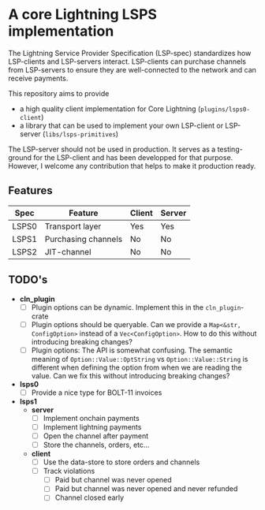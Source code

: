 # A core Lightning LSPS implementation

The Lightning Service Provider Specification (LSP-spec) standardizes how LSP-clients and LSP-servers interact. 
LSP-clients can purchase channels from LSP-servers to ensure they are well-connected to the network and can receive payments.

This repository aims to provide
- a high quality client implementation for Core Lightning (`plugins/lsps0-client`)
- a library that can be used to implement your own LSP-client or LSP-server (`libs/lsps-primitives`)

The LSP-server should not be used in production. It serves as a testing-ground for the LSP-client and has been developped for that purpose.
However, I welcome any contribution that helps to make it production ready.

## Features

| Spec     | Feature                    | Client | Server |
|----------|----------------------------|--------|--------|
| LSPS0    | Transport layer            | Yes    | Yes    |
| LSPS1    | Purchasing channels        | No     | No     |
| LSPS2    | JIT-channel                | No     | No     |

## TODO's

- **cln_plugin**
  - [ ] Plugin options can be dynamic. Implement this in the `cln_plugin`-crate
  - [ ] Plugin options should be queryable. 
    Can we provide a `Map<&str, ConfigOption>` instead of a `Vec<ConfigOption>`.
    How to do this without introducing breaking changes?
  - [ ] Plugin options:
    The API is somewhat confusing.
    The semantic meaning of `Option::Value::OptString` vs `Option::Value::String` 
    is different when defining the option from when we are reading the value.
    Can we fix this without introducing breaking changes?
- **lsps0**
  - [ ] Provide a nice type for BOLT-11 invoices
- **lsps1**
  - **server**
    - [ ] Implement onchain payments
    - [ ] Implement lightning payments
    - [ ] Open the channel after payment
    - [ ] Store the channels, orders, etc...
  - **client**
    - [ ] Use the data-store to store orders and channels
    - [ ] Track violations
      - [ ] Paid but channel was never opened
      - [ ] Paid but channel was never opened and never refunded
      - [ ] Channel closed early
